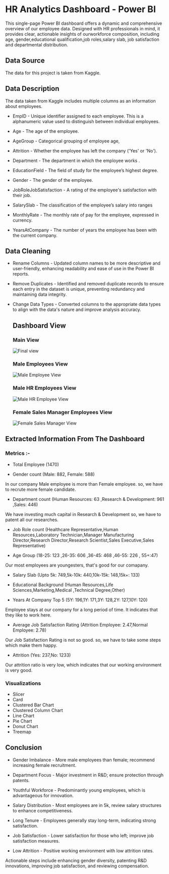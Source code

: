 # HR Analytics Dashboard - Power BI

This single-page Power BI dashboard offers a dynamic and comprehensive overview of our employee data. Designed with HR professionals in mind, it provides clear, actionable insights of  ourworkforce composition, including age, gender,educational qualification,job roles,salary slab, job satisfaction and departmental distribution.

## Data Source

The data for this project is taken from Kaggle. 

## Data Description

The data taken from Kaggle includes multiple columns as an information about employees.

* EmpID - Unique identifier assigned to each employee. This is a alphanumeric value used to distinguish between individual employees.

* Age - The age of the employee. 

* AgeGroup -  Categorical grouping of employee age,

* Attrition - Whether the employee has left the company ('Yes' or 'No').

* Department - The department in which the employee works . 

* EducationField - The field of study for the employee’s highest degree. 
 
* Gender -  The gender of the employee.

* JobRoleJobSatisfaction - A rating of the employee's satisfaction with their job.

* SalarySlab - The classification of the employee’s salary into ranges

* MonthlyRate -  The monthly rate of pay for the employee, expressed in currency.

* YearsAtCompany -  The number of years the employee has been with the current company.

## Data Cleaning

* Rename Columns - Updated column names to be more descriptive and user-friendly, enhancing readability and ease of use in the Power BI reports.

* Remove Duplicates - Identified and removed duplicate records to ensure each entry in the dataset is unique, preventing redundancy and maintaining data integrity.
 
* Change Data Types - Converted columns to the appropriate data types to align with the data's nature and improve analysis accuracy.

  ## Dashboard View
  ### Main View
  ![Final view](https://github.com/AMANKUMAR64-bit/HR-Analytics-Dashbord---Power-BI/blob/main/IMAGE/main_view.PNG)
  ### Male Employees View
  ![Male Employee View](https://github.com/AMANKUMAR64-bit/HR-Analytics-Dashbord---Power-BI/blob/main/IMAGE/male_view.PNG)
  ### Male HR Employees View
  ![Male HR Employee View](https://github.com/AMANKUMAR64-bit/HR-Analytics-Dashbord---Power-BI/blob/main/IMAGE/male_HR_view.PNG)
  ### Female Sales Manager Employees View
  ![Female Sales Manager View](https://github.com/AMANKUMAR64-bit/HR-Analytics-Dashbord---Power-BI/blob/main/IMAGE/female_sales_manager.PNG)

## Extracted Information From The Dashboard
### Metrics :-
* Total Employee (1470)

* Gender count (Male: 882, Female: 588)

In our company Male employee is more than Female employee. so, we have to recrute more female candidate.

* Department count (Human Resources: 63 ,Research & Development: 961 ,Sales: 446)

We have investing much capital in Research & Development so, we have to patent all our researches.

* Job Role count (Healthcare Representative,Human Resources,Laboratory Technician,Manager
Manufacturing Director,Research Director,Research Scientist,Sales Executive,Sales Representative)

* Age Group (18-25: 123 ,26-35: 606 ,36-45: 468 ,46-55: 226 , 55+:47)

Our most employees are youngesters, that's good for our comapany. 

* Salary Slab (Upto 5k: 749,5k-10k: 440,10k-15k: 148,15k+: 133)

* Educational Background (Human Resources,Life Sciences,Marketing,Medical
,Technical Degree,Other)

* Years At Company Top 5 (5Y: 196,1Y: 171,3Y: 128,2Y: 127,10Y: 120)

Employee stays at our company for a long period of time. It indicates that they like to work here.

* Average Job Satisfaction Rating (Attrition Employee: 2.47,Normal Employee: 2.78)

Our Job Satisfaction Rating is not so good. so, we have to take some steps which make them happy.

* Attrition (Yes: 237,No: 1233)

Our attrition ratio is very low, which indicates that our working environment is very good.


### Visualizations
* Slicer
* Card
* Clustered Bar Chart
* Clustered Column Chart
* Line Chart
* Pie Chart
* Donut Chart
* Treemap


## Conclusion

* Gender Imbalance - More male employees than female; recommend increasing female recruitment.

* Department Focus - Major investment in R&D; ensure protection through patents.

* Youthful Workforce - Predominantly young employees, which is advantageous for innovation.

* Salary Distribution - Most employees are in 5k, review salary structures to enhance competitiveness.

* Long Tenure - Employees generally stay long-term, indicating strong satisfaction.

* Job Satisfaction - Lower satisfaction for those who left; improve job satisfaction measures.

* Low Attrition - Positive working environment with low attrition rates.

Actionable steps include enhancing gender diversity, patenting R&D innovations, improving job satisfaction, and reviewing compensation.
